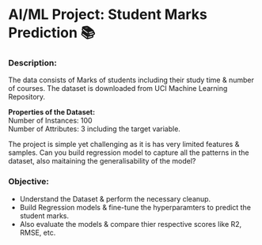 # AI/ML Project: Student Marks Prediction 📚

### Description:

The data consists of Marks of students including their study time & number of courses. The dataset is downloaded from UCI Machine Learning Repository.

**Properties of the Dataset:** \
Number of Instances: 100\
Number of Attributes: 3 including the target variable.

The project is simple yet challenging as it is has very limited features & samples. Can you build regression model to capture all the patterns in the dataset, also maitaining the generalisability of the model?

### Objective:
- Understand the Dataset & perform the necessary cleanup.
- Build Regression models & fine-tune the hyperparamters to predict the student marks.
- Also evaluate the models & compare thier respective scores like R2, RMSE, etc.

